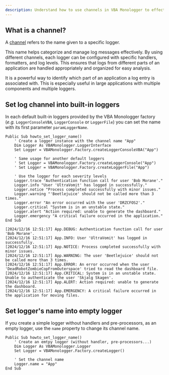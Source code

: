 ```yaml
---
description: Understand how to use channels in VBA Monologger to effectively categorize and manage log messages.
---
```


## What is a channel?

A [channel](../introduction.md#identifying-a-logger-with-a-channel) refers to the name given to a specific logger.

This name helps categorize and manage log messages effectively. By using different channels, each logger can be configured with specific handlers, formatters, and log levels. This ensures that logs from different parts of an application are handled appropriately and organized for easy analysis. 

It is a powerful way to identify which part of an application a log entry is associated with. This is especially useful in large applications with multiple components and multiple loggers.


## Set log channel into built-in loggers

In each default built-in loggers provided by the VBA Monologger factory (*e.g.* `LoggerConsoleVBA`, `LoggerConsole` or `LoggerFile`) you can set the name with its first parameter `paramLoggerName`.

```vbscript
Public Sub howto_set_logger_name()
    ' Create a logger instance with the channel name "App"
    Dim Logger As VBAMonologger.LoggerInterface
    Set Logger = VBAMonologger.Factory.createLoggerConsoleVBA("App")
    
    ' Same usage for another default loggers
    ' Set Logger = VBAMonologger.Factory.createLoggerConsole("App")
    ' Set Logger = VBAMonologger.Factory.createLoggerFile("App")  
 
    ' Use the logger for each severity levels
    Logger.trace "Authentication function call for user 'Bob Morane'." 
    Logger.info "User 'UltraVomit' has logged in successfully."
    Logger.notice "Process completed successfully with minor issues."
    Logger.warning "'Beetlejuice' should not be called more than 3 times."
    Logger.error "An error occurred with the user 'DRZCFOS2'."
    Logger.critical "System is in an unstable state."
    Logger.alert "Action required: unable to generate the dashboard."
    Logger.emergency "A critical failure occurred in the application."
End Sub
```

``` title='Result in VBA console'
[2024/12/16 12:51:17] App.DEBUG: Authentication function call for user 'Bob Morane'.
[2024/12/16 12:51:17] App.INFO: User 'UltraVomit' has logged in successfully.
[2024/12/16 12:51:17] App.NOTICE: Process completed successfully with minor issues.
[2024/12/16 12:51:17] App.WARNING: The user 'Beetlejuice' should not be called more than 3 times.
[2024/12/16 12:51:17] App.ERROR: An error occurred when the user 'DeadRobotZombieCopFromOuterspace' tried to read the dashboard file.
[2024/12/16 12:51:17] App.CRITICAL: System is in an unstable state. Unable to authenticate the user 'Skjalg Skagen'.
[2024/12/16 12:51:17] App.ALERT: Action required: unable to generate the dashboard.
[2024/12/16 12:51:17] App.EMERGENCY: A critical failure occurred in the application for moving files.
```


## Set logger's name into empty logger

If you create a simple logger without handlers and pre-processors, as an empty logger, use the `name` property to change its channel name.

```vbscript
Public Sub howto_set_logger_name()
    ' Create an emtpy logger (without handler, pre-processors...)
    Dim Logger As VBAMonologger.Logger
    Set Logger = VBAMonologger.Factory.createLogger()
    
    ' Set the channel name
    Logger.name = "App"
End Sub
```



